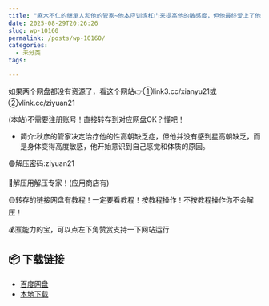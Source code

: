 ```yaml
---
title: "麻木不仁的继承人和他的管家~他本应训练杠门来提高他的敏感度，但他最终爱上了他[中文字幕]"
date: 2025-08-29T20:26:26
slug: wp-10160
permalink: /posts/wp-10160/
categories:
  - 未分类
tags:

---
```


如果两个网盘都没有资源了，看这个网站👉①link3.cc/xianyu21或②vlink.cc/ziyuan21

(本站)不需要注册账号！直接转存到对应网盘OK？懂吧！

*   简介:秋彦的管家决定治疗他的性高朝缺乏症，但他并没有感到星高朝缺乏，而是身体变得高度敏感，他开始意识到自己感觉和体质的原因。

🟢解压密码:ziyuan21

🔵解压用解压专家！(应用商店有)

🟡转存的链接网盘有教程！一定要看教程！按教程操作！不按教程操作你不会解压！

💰🈶能力的宝，可以点左下角赞赏支持一下网站运行

## 📦 下载链接
- [百度网盘](https://blziyuan21.com/pay-download/10160?key=dc6ddd954a&down_id=0)
- [本地下载](https://blziyuan21.com/pay-download/10160?key=dc6ddd954a&down_id=1)

